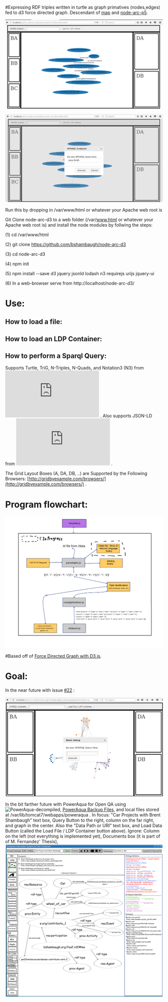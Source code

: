 #Expressing RDF triples written in turtle as graph primatives (nodes,edges) fed to d3 force directed graph. Descendant of [map](https://github.com/bshambaugh/map/) and [node-arc-p5](https://github.com/bshambaugh/node-arc-p5).

<!-- ![forceCollidefitnodelabels.png](/js/tests/forceCollidefitnodelabels.png) -->
<!-- ![gridwgraph.png](/js/tests/gridwgraph.png) -->

![gridwgraphandjqueryuibutton.png](js/tests/gridwgraphandjqueryuibutton.png)

![gridwgraphandjqueryuidialog.png](js/tests/gridwgraphandjqueryuidialog.png)

Run this by dropping in /var/www/html or whatever your Apache web root is

Git Clone node-arc-d3 to a web folder (/var/www.html or whatever your Apache web root is) and install the node modules by follwing the steps:

(1) cd /var/www/html

(2) git clone https://github.com/bshambaugh/node-arc-d3

(3) cd node-arc-d3

(4) npm init

(5) npm install --save d3 jquery jsonld lodash n3 requirejs urijs jquery-ui

(6) In a web-browser serve from http://localhost/node-arc-d3/

<!--Replace the variable url with the path to your file in ![d3sketch.js](/js/d3sketch.js).

var url = 'http://localhost/node-arc-d3/data/test.nq'; -->

# Use: 

## How to load a file:

## How to load an LDP Container:

## How to perform a Sparql Query:

Supports Turtle, TriG, N-Triples, N-Quads, and Notation3 (N3) from ![N3](https://github.com/RubenVerborgh/N3.js) .
Also supports JSON-LD from ![jsonld.js](https://github.com/digitalbazaar/jsonld.js) .

The Grid Layout Boxes (A, DA, DB, ..) are Supported by the Following Browsers: [http://gridbyexample.com/browsers/](http://gridbyexample.com/browsers/) .

# Program flowchart:

![d3-rdf-progam-flowpng-2](/js/tests/d3-rdf-progam-flowpng-2.png)

#Based off of [Force Directed Graph with D3.js](https://bl.ocks.org/mbostock/4062045).

# Goal:

In the near future with issue [#22](https://github.com/bshambaugh/node-arc-d3/issues/22) :

![goal.png](/js/tests/goal/goal.png)

In the bit farther future with PowerAqua for Open QA using ![PowerAqua-decompiled](https://github.com/bshambaugh/PowerAqua-decompiled), [PowerAqua Backup Files](https://sourceforge.net/projects/poweraqua/files/), and local files stored at /var/lib/tomcat7/webapps/poweraqua . In focus: "Car Projects with Brent Shambaugh" text box, Query Button to the right, column on the far right, and graph in the center. Also the "Data Path or URI" text box, and Load Data Button (called the Load File / LDP Container button above). Ignore: Column on the left (not everything is implemented yet), Documents box (it is part of of M. Fernandez' Thesis), 
![EISPP_3_M_Fernandez_NLQ_2.png](/js/tests/goal/EISPP_3_M_Fernandez_NLQ_2.png)
